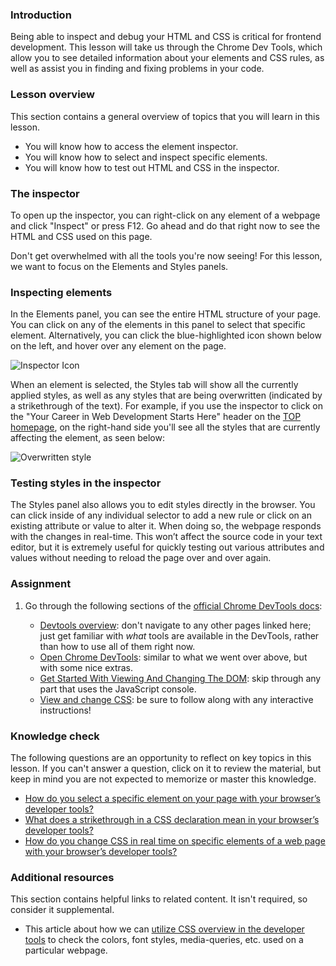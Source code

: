 ### Introduction

Being able to inspect and debug your HTML and CSS is critical for frontend development. This lesson will take us through the Chrome Dev Tools, which allow you to see detailed information about your elements and CSS rules, as well as assist you in finding and fixing problems in your code.

### Lesson overview

This section contains a general overview of topics that you will learn in this lesson.

- You will know how to access the element inspector.
- You will know how to select and inspect specific elements.
- You will know how to test out HTML and CSS in the inspector.

### The inspector

To open up the inspector, you can right-click on any element of a webpage and click "Inspect" or press F12. Go ahead and do that right now to see the HTML and CSS used on this page.

Don't get overwhelmed with all the tools you're now seeing! For this lesson, we want to focus on the Elements and Styles panels.

### Inspecting elements

In the Elements panel, you can see the entire HTML structure of your page. You can click on any of the elements in this panel to select that specific element. Alternatively, you can click the blue-highlighted icon shown below on the left, and hover over any element on the page.

![Inspector Icon](https://cdn.statically.io/gh/henrylin03/curriculum/e7ab90e044fba9f8ef9b5915c62221e2822b102b/foundations/html_css/css-foundations/inspecting-html-and-css/imgs/00.jpg)

<span id="strikethrough">When an element is selected, the Styles tab will show all the currently applied styles, as well as any styles that are being overwritten (indicated by a strikethrough of the text).</span> For example, if you use the inspector to click on the "Your Career in Web Development Starts Here" header on the [TOP homepage](https://www.theodinproject.com/home), on the right-hand side you'll see all the styles that are currently affecting the element, as seen below:

![Overwritten style](https://cdn.statically.io/gh/henrylin03/curriculum/e7ab90e044fba9f8ef9b5915c62221e2822b102b/foundations/html_css/css-foundations/inspecting-html-and-css/imgs/01.jpg)

### Testing styles in the inspector

The Styles panel also allows you to edit styles directly in the browser. You can click inside of any individual selector to add a new rule or click on an existing attribute or value to alter it. When doing so, the webpage responds with the changes in real-time. This won’t affect the source code in your text editor, but it is extremely useful for quickly testing out various attributes and values without needing to reload the page over and over again.

### Assignment

<div class="lesson-content__panel" markdown="1">

1. Go through the following sections of the [official Chrome DevTools docs](https://developers.google.com/web/tools/chrome-devtools):

   - [Devtools overview](https://developer.chrome.com/docs/devtools/overview/): don't navigate to any other pages linked here; just get familiar with *what* tools are available in the DevTools, rather than how to use all of them right now.
   - [Open Chrome DevTools](https://developer.chrome.com/docs/devtools/open/): similar to what we went over above, but with some nice extras.
   - [Get Started With Viewing And Changing The DOM](https://developer.chrome.com/docs/devtools/dom/): skip through any part that uses the JavaScript console.
   - [View and change CSS](https://developer.chrome.com/docs/devtools/css): be sure to follow along with any interactive instructions!

</div>

### Knowledge check

The following questions are an opportunity to reflect on key topics in this lesson. If you can't answer a question, click on it to review the material, but keep in mind you are not expected to memorize or master this knowledge.

- [How do you select a specific element on your page with your browser’s developer tools?](#inspecting-elements)
- [What does a strikethrough in a CSS declaration mean in your browser’s developer tools?](#strikethrough)
- [How do you change CSS in real time on specific elements of a web page with your browser’s developer tools?](#testing-styles-in-the-inspector)

### Additional resources

This section contains helpful links to related content. It isn't required, so consider it supplemental.

- This article about how we can [utilize CSS overview in the developer tools](https://www.freecodecamp.org/news/how-to-use-css-overview-in-chrome-developer-tools/) to check the colors, font styles, media-queries, etc. used on a particular webpage.
